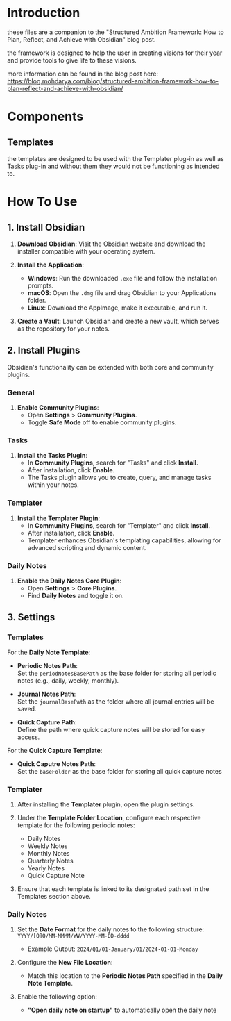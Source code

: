 # Introduction
these files are a companion to the "Structured Ambition Framework: How to Plan, Reflect, and Achieve with Obsidian" blog post.

the framework is designed to help the user in creating visions for their year and provide tools to give life to these visions.

more information can be found in the blog post here: https://blog.mohdarya.com/blog/structured-ambition-framework-how-to-plan-reflect-and-achieve-with-obsidian/
# Components 

## Templates
the templates are designed to be used with the Templater plug-in as well as Tasks plug-in and without them they would not be functioning as intended to. 
# How To Use
## 1. Install Obsidian

1. **Download Obsidian**: Visit the [Obsidian website](https://obsidian.md/download) and download the installer compatible with your operating system.

2. **Install the Application**:
   - **Windows**: Run the downloaded `.exe` file and follow the installation prompts.
   - **macOS**: Open the `.dmg` file and drag Obsidian to your Applications folder.
   - **Linux**: Download the AppImage, make it executable, and run it.

3. **Create a Vault**: Launch Obsidian and create a new vault, which serves as the repository for your notes.

## 2. Install Plugins

Obsidian's functionality can be extended with both core and community plugins.

### General

1. **Enable Community Plugins**:
   - Open **Settings** > **Community Plugins**.
   - Toggle **Safe Mode** off to enable community plugins.

### Tasks

1. **Install the Tasks Plugin**:
   - In **Community Plugins**, search for "Tasks" and click **Install**.
   - After installation, click **Enable**.
   - The Tasks plugin allows you to create, query, and manage tasks within your notes.

### Templater

1. **Install the Templater Plugin**:
   - In **Community Plugins**, search for "Templater" and click **Install**.
   - After installation, click **Enable**.
   - Templater enhances Obsidian's templating capabilities, allowing for advanced scripting and dynamic content.

### Daily Notes

1. **Enable the Daily Notes Core Plugin**:
   - Open **Settings** > **Core Plugins**.
   - Find **Daily Notes** and toggle it on.

## 3. Settings

### Templates

For the **Daily Note Template**:

- **Periodic Notes Path**:  
  Set the `periodNotesBasePath` as the base folder for storing all periodic notes (e.g., daily, weekly, monthly).
  
- **Journal Notes Path**:  
  Set the `journalBasePath` as the folder where all journal entries will be saved.

- **Quick Capture Path**:  
  Define the path where quick capture notes will be stored for easy access.

For the **Quick Capture Template**:

- **Quick Caputre Notes Path**:  
  Set the `baseFolder` as the base folder for storing all quick capture notes
### Templater

1. After installing the **Templater** plugin, open the plugin settings.  
2. Under the **Template Folder Location**, configure each respective template for the following periodic notes:  
   - Daily Notes  
   - Weekly Notes  
   - Monthly Notes  
   - Quarterly Notes
   - Yearly Notes
   - Quick Capture Note

3. Ensure that each template is linked to its designated path set in the Templates section above.

### Daily Notes

1. Set the **Date Format** for the daily notes to the following structure:  
   `YYYY/[Q]Q/MM-MMMM/WW/YYYY-MM-DD-dddd`  
   - Example Output: `2024/Q1/01-January/01/2024-01-01-Monday`

2. Configure the **New File Location**:  
   - Match this location to the **Periodic Notes Path** specified in the **Daily Note Template**.

3. Enable the following option:  
   - **"Open daily note on startup"** to automatically open the daily note

